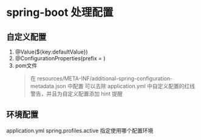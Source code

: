 # spring-boot 处理配置
## 自定义配置
1. @Value(${key:defaultValue})
2. @ConfigurationProperties(prefix = )
3. pom文件
   > 在 resources/META-INF/additional-spring-configuration-metadata.json 中配置
   > 可以去除 application.yml 中自定义配置的红线警告，并且为自定义配置添加 hint 提醒

## 环境配置
application.yml
spring.profiles.active 指定使用哪个配置环境